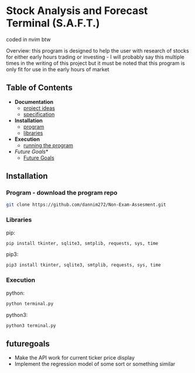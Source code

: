 # Stock Analysis and Forecast Terminal (S.A.F.T.)
coded in nvim btw

Overview: this program is designed to help the user with research of stocks for either early hours trading or investing - I will probably say this multiple times in the writing of this project but it must be noted that this program is only fit for use in the early hours of market

## Table of Contents
- **Documentation**
    - [project ideas](https://github.com/dannim272/Non-Exam-Assesment/blob/master/theory/Project%20Ideas.md)
    - [specification](https://github.com/dannim272/Non-Exam-Assesment/blob/master/theory/Specification.md)
- **Installation**
    - [program](####program)
    - [libraries](####libraries)
- **Execution**
    - [running the program](####running-the-program)
- *Future Goals**
    - [Future Goals](##futuregoals) 

## Installation
### Program - download the program repo
```bash
git clone https://github.com/dannim272/Non-Exam-Assesment.git
```
### Libraries
pip:
```bash
pip install tkinter, sqlite3, smtplib, requests, sys, time
```
pip3:
```bash
pip3 install tkinter, sqlite3, smtplib, requests, sys, time
```
### Execution
python:
```bash
python terminal.py
```
python3:
```bash
python3 terminal.py
```

## futuregoals
- Make the API work for current ticker price display
- Implement the regression model of some sort or something similar
